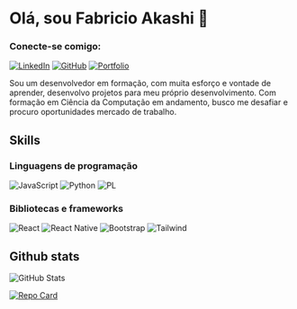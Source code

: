# Olá, sou Fabricio Akashi 👋

### Conecte-se comigo:
[![LinkedIn](https://img.shields.io/badge/LinkedIn-0077B5?style=for-the-badge&logo=linkedin&logoColor=white)](https://www.linkedin.com/in/fabricio-ryu-akashi-santana/)
[![GitHub](https://img.shields.io/badge/GitHub-100000?style=for-the-badge&logo=github&logoColor=white)](https://github.com/FabricioAkashi)
[![Portfolio](https://img.shields.io/badge/Portfolio-FF5722?style=for-the-badge&logo=todoist&logoColor=white)](https://www.fabricioakashi.site/)


Sou um desenvolvedor em formação, com muita esforço e vontade de aprender, desenvolvo projetos para meu próprio desenvolvimento. Com formação em Ciência da Computação em andamento, busco me desafiar e procuro oportunidades mercado de trabalho.

## Skills

### Linguagens de programação

![JavaScript](https://img.shields.io/badge/JavaScript-F7DF1E?style=for-the-badge&logo=javascript&logoColor=black)
![Python](https://img.shields.io/badge/python-3670A0?style=for-the-badge&logo=python&logoColor=ffdd54)
![PL](https://img.shields.io/badge/PL%2FSQL-FFFFFF?style=for-the-badge&logo=oracle&logoColor=FF0000&labelColor=FFFFFF&color=FF0000)

### Bibliotecas e frameworks

![React](https://img.shields.io/badge/React-20232A?style=for-the-badge&logo=react&logoColor=61DAFB)
![React Native](https://img.shields.io/badge/React_Native-20232A?style=for-the-badge&logo=react&logoColor=61DAFB)
![Bootstrap](https://img.shields.io/badge/-boostrap-0D1117?style=for-the-badge&logo=bootstrap&labelColor=0D1117)
![Tailwind](https://img.shields.io/badge/tailwindcss-%2338B2AC.svg?style=for-the-badge&logo=tailwind-css&logoColor=white)

## Github stats

![GitHub Stats](https://github-readme-stats.vercel.app/api?username=FabricioAkashi&theme=transparent&bg_color=000&border_color=30A3DC&show_icons=true&icon_color=30A3DC&title_color=E94D5F&text_color=FFF)

[![Repo Card](https://github-readme-stats.vercel.app/api/pin/?username=FabricioAkashi&repo=Portifolio&bg_color=000&border_color=30A3DC&show_icons=true&icon_color=30A3DC&title_color=E94D5F&text_color=FFF)](https://github.com/FabricioAkashi/Portifolio)
